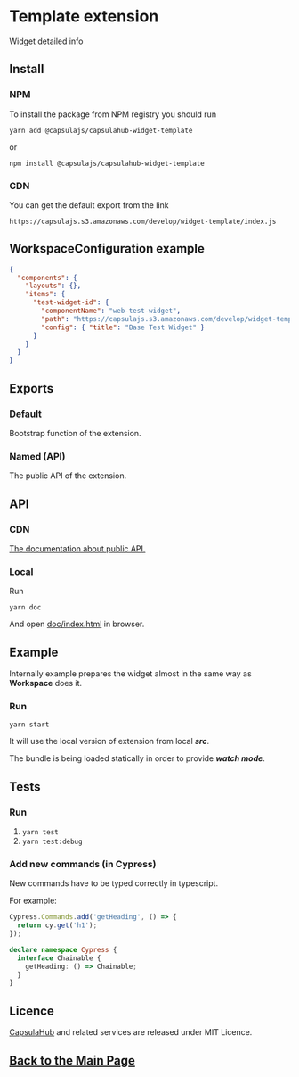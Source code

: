 # Template extension

Widget detailed info

## Install

### NPM

To install the package from NPM registry you should run

    yarn add @capsulajs/capsulahub-widget-template

or

    npm install @capsulajs/capsulahub-widget-template

### CDN

You can get the default export from the link

    https://capsulajs.s3.amazonaws.com/develop/widget-template/index.js

## WorkspaceConfiguration example

```json
{
  "components": {
    "layouts": {},
    "items": {
      "test-widget-id": {
        "componentName": "web-test-widget",
        "path": "https://capsulajs.s3.amazonaws.com/develop/widget-template/index.js",
        "config": { "title": "Base Test Widget" }
      }
    }
  }
}
```

## Exports

### Default

Bootstrap function of the extension.

### Named (API)

The public API of the extension.

## API

### CDN

[The documentation about public API.](https://capsulajs.s3.amazonaws.com/develop/widget-template/doc/index.html)

### Local

Run 

    yarn doc

And open [doc/index.html](./doc/index.html) in browser.

## Example

Internally example prepares the widget almost in the same way as **Workspace** does it.

### Run
`yarn start`

It will use the local version of extension from local **_src_**.

The bundle is being loaded statically in order to provide **_watch mode_**.

## Tests

### Run

1) `yarn test`
2) `yarn test:debug`

### Add new commands (in Cypress)

New commands have to be typed correctly in typescript.

For example:

```typescript
Cypress.Commands.add('getHeading', () => {
  return cy.get('h1');
});

declare namespace Cypress {
  interface Chainable {
    getHeading: () => Chainable;
  }
}
```

## Licence

[CapsulaHub](https://github.com/capsulajs/capsulahub) and related services are released under MIT Licence.

## [Back to the Main Page](../../README.md)
